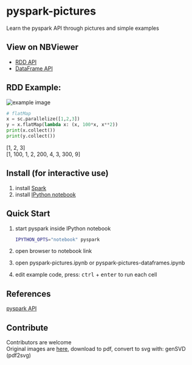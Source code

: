 # pyspark-pictures
Learn the pyspark API through pictures and simple examples

## View on NBViewer
* [RDD API](http://nbviewer.ipython.org/github/jkthompson/pyspark-pictures/blob/master/pyspark-pictures.ipynb)
* [DataFrame API](http://nbviewer.ipython.org/github/jkthompson/pyspark-pictures/blob/master/pyspark-pictures-dataframes.ipynb)

## RDD Example:
![example image](./images/readme-example.png)

```python
# flatMap
x = sc.parallelize([1,2,3])
y = x.flatMap(lambda x: (x, 100*x, x**2))
print(x.collect())
print(y.collect())
```
[1, 2, 3]  
[1, 100, 1, 2, 200, 4, 3, 300, 9]  

## Install (for interactive use)
1. install [Spark](https://spark.apache.org/)
2. install [IPython notebook](http://ipython.org/notebook.html)

## Quick Start
1. start pyspark inside IPython notebook
 	
	```bash
	IPYTHON_OPTS="notebook" pyspark
	```

2. open browser to notebook link 
3. open pyspark-pictures.ipynb or pyspark-pictures-dataframes.ipynb
4. edit example code, press: <kbd>ctrl</kbd> + <kbd>enter</kbd> to run each cell 

## References
[pyspark API](http://spark.apache.org/docs/latest/api/python/index.html)

## Contribute
Contributors are welcome  
Original images are [here](https://docs.google.com/presentation/d/1VFX9WMHcYiDidWdY_uYbBIFqYjG6joxN817Y6l-jD5w/edit?usp=sharing), download to pdf, convert to svg with: genSVD (pdf2svg)
